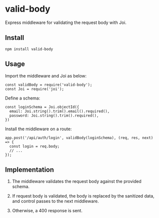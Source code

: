 # valid-body
Express middleware for validating the request body with Joi.

## Install
```
npm install valid-body
```

## Usage
Import the middleware and Joi as below:
```
const validBody = require('valid-body');
const Joi = require('joi');
```

Define a schema:
```
const loginSchema = Joi.objectId({
  email: Joi.string().trim().email().required(),
  password: Joi.string().trim().required(),
})
```

Install the middleware on a route:
```
app.post('/api/auth/login', validBody(loginSchema), (req, res, next) => {
  const login = req.body;
  // ... 
});
```

## Implementation
1. The middleware validates the request body against the provided schema.

2. If request body is validated, the body is replaced by the sanitized data, and control passes to the next middleware.

3. Otherwise, a 400 response is sent.
